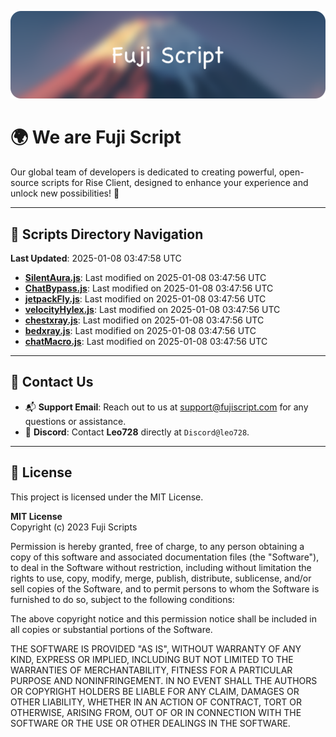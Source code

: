 ![Banner](.github/b.webp)

# 🌍 **We are Fuji Script**

Our global team of developers is dedicated to creating powerful, open-source scripts for Rise Client, designed to enhance your experience and unlock new possibilities! 🌟

---
<!-- SCRIPTS_NAVIGATION_START -->
## 📂 **Scripts Directory Navigation**

**Last Updated**: 2025-01-08 03:47:58 UTC

- **[SilentAura.js](scripts/SilentAura.js)**: Last modified on 2025-01-08 03:47:56 UTC
- **[ChatBypass.js](scripts/ChatBypass.js)**: Last modified on 2025-01-08 03:47:56 UTC
- **[jetpackFly.js](scripts/jetpackFly.js)**: Last modified on 2025-01-08 03:47:56 UTC
- **[velocityHylex.js](scripts/velocityHylex.js)**: Last modified on 2025-01-08 03:47:56 UTC
- **[chestxray.js](scripts/chestxray.js)**: Last modified on 2025-01-08 03:47:56 UTC
- **[bedxray.js](scripts/bedxray.js)**: Last modified on 2025-01-08 03:47:56 UTC
- **[chatMacro.js](scripts/chatMacro.js)**: Last modified on 2025-01-08 03:47:56 UTC

<!-- SCRIPTS_NAVIGATION_END -->

---

## 💬 **Contact Us**  
- 📬 **Support Email**: Reach out to us at [support@fujiscript.com](mailto:support@fujiscript.com) for any questions or assistance.  
- 💬 **Discord**: Contact **Leo728** directly at `Discord@leo728`.

---

## 📜 **License**

This project is licensed under the MIT License.  

**MIT License**  
Copyright (c) 2023 Fuji Scripts  

Permission is hereby granted, free of charge, to any person obtaining a copy of this software and associated documentation files (the "Software"), to deal in the Software without restriction, including without limitation the rights to use, copy, modify, merge, publish, distribute, sublicense, and/or sell copies of the Software, and to permit persons to whom the Software is furnished to do so, subject to the following conditions:  

The above copyright notice and this permission notice shall be included in all copies or substantial portions of the Software.  

THE SOFTWARE IS PROVIDED "AS IS", WITHOUT WARRANTY OF ANY KIND, EXPRESS OR IMPLIED, INCLUDING BUT NOT LIMITED TO THE WARRANTIES OF MERCHANTABILITY, FITNESS FOR A PARTICULAR PURPOSE AND NONINFRINGEMENT. IN NO EVENT SHALL THE AUTHORS OR COPYRIGHT HOLDERS BE LIABLE FOR ANY CLAIM, DAMAGES OR OTHER LIABILITY, WHETHER IN AN ACTION OF CONTRACT, TORT OR OTHERWISE, ARISING FROM, OUT OF OR IN CONNECTION WITH THE SOFTWARE OR THE USE OR OTHER DEALINGS IN THE SOFTWARE.  
